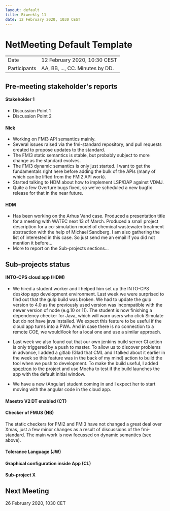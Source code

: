 ```yaml
---
layout: default
title: Biweekly 11
date: 12 February 2020, 1030 CEST
---
```


<script src="https://code.jquery.com/jquery-1.11.1.min.js">
</script>
<script src="/javascripts/edit.js"></script>
<script>setEditButonNm();</script>

# NetMeeting Default Template

|||
|---|---|
| Date | 12 February 2020, 10:30 CEST |
| Participants | AA, BB, ..., CC.  Minutes by DD. |


## Pre-meeting stakeholder's reports

<!-- Please keep in mind that the minutes are publicly available, and that
private information must be stored elsewhere.  -->

#### Stakeholder 1
* Discussion Point 1
* Discussion Point 2

#### Nick
* Working on FMI3 API semantics mainly.
* Several issues raised via the fmi-standard repository, and pull requests created to propose updates to the standard.
* The FMI3 static semantics is stable, but probably subject to more change as the standard evolves.
* The FMI3 dynamic semantics is only just started. I want to get the fundamentals right here before adding the bulk of the APIs (many of which can be lifted from the FMI2 API work).
* Started talking to HDM about how to implement LSP/DAP against VDMJ.
* Quite a few Overture bugs fixed, so we've scheduled a new bugfix release for that in the near future.

#### HDM
* Has been working on the Arhus Vand case. Produced a presentation title for a meeting with WATEC next 13 of March. Produced a small project description for a co-simulation model of chemical wastewater treatment abstraction with the help of Michael Sandberg. I am also gathering the list of interested in this case. So just send me an email if you did not mention it before...
* More to report on the Sub-projects sections...

## Sub-projects status


#### INTO-CPS cloud app (HDM)
  * We hired a student worker and I helped him set up the INTO-CPS desktop app development environment. Last week we were surprised to find out that the gulp build was broken.  We had to update the gulp version to 4.0 as the previously used version was incompatible with the newer version of node (e.g.10 or 11). The student is now finishing a dependency checker for Java, which will warn users who click Simulate but do not have java installed. We expect this feature to be useful if the cloud app turns into a PWA. And in case there is no connection to a remote COE, we would/look for a local one and use a similar approach.

  * Last week we also found out that our own jenkins build server CI action is only triggered by a push to master. To allow us to discover problems in advance, I added a gitlab (Glad that CML and I talked about it earlier in the week so this feature was in the back of my mind) action to build the tool when we push to development. To make the build useful, I added [spectron](https://www.electronjs.org/spectron) to the project and use Mocha to test if the build launches the app with the default initial window. 

  * We have a new (Angular) student coming in and I expect her to start moving with the angular code in the cloud app.


#### Maestro V2 DT enabled (CT)

#### Checker of FMUS (NB)
The static checkers for FMI2 and FMI3 have not changed a great deal over Xmas, just a few minor changes as a result of discussions of the fmi-standard. The main work is now focussed on dynamic semantics (see above).

#### Tolerance Language (JW) 


#### Graphical configuration inside App (CL)

#### Sub-project X

Next Meeting
------------

26 February 2020, 1030 CET


<div id="edit_page_div"></div>
